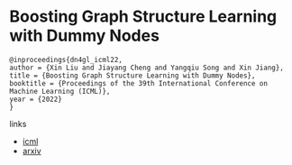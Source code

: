 # Boosting Graph Structure Learning with Dummy Nodes

```
@inproceedings{dn4gl_icml22,
author = {Xin Liu and Jiayang Cheng and Yangqiu Song and Xin Jiang},
title = {Boosting Graph Structure Learning with Dummy Nodes},
booktitle = {Proceedings of the 39th International Conference on Machine Learning (ICML)},
year = {2022}
}
```

links
- [icml](https://icml.cc/Conferences/2022/Schedule?showEvent=17952)
- [arxiv](https://arxiv.org/abs/2206.08561)
